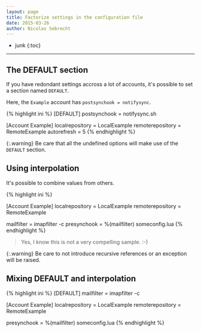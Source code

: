 ```yaml
---
layout: page
title: Factorize settings in the configuration file
date: 2015-03-26
author: Nicolas Sebrecht
---
```



* junk
{:toc}

---


## The DEFAULT section

If you have redondant settings accross a lot of accounts, it's possible to set a section named `DEFAULT`.

Here, the `Example` account has `postsynchook = notifysync`.

{% highlight ini %}
[DEFAULT]
postsynchook = notifysync.sh

[Account Example]
localrepository = LocalExample
remoterepository = RemoteExample
autorefresh = 5
{% endhighlight %}

{:.warning}
Be care that all the undefined options will make use of the `DEFAULT` section.


## Using interpolation

It's possible to combine values from others.

{% highlight ini %}

[Account Example]
localrepository = LocalExample
remoterepository = RemoteExample

mailfilter = imapfilter -c
presynchook = %(mailfilter) someconfig.lua
{% endhighlight %}

> Yes, I know this is not a very compelling sample. :-)

{:.warning}
Be care to not introduce recursive references or an exception will be raised.


## Mixing DEFAULT and interpolation

{% highlight ini %}
[DEFAULT]
mailfilter = imapfilter -c

[Account Example]
localrepository = LocalExample
remoterepository = RemoteExample

presynchook = %(mailfilter) someconfig.lua
{% endhighlight %}

<!--
vim: expandtab ts=2 :
-->
